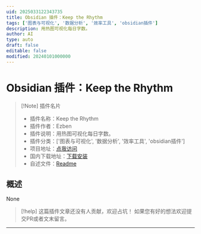 ```yaml
---
uid: 2025033122343735
title: Obsidian 插件：Keep the Rhythm
tags: ['图表与可视化', '数据分析', '效率工具', 'obsidian插件']
description: 用热图可视化每日字数。
author: AI
type: auto
draft: false
editable: false
modified: 20240101000000
---
```


# Obsidian 插件：Keep the Rhythm

> [!Note] 插件名片
> - 插件名称：Keep the Rhythm
> - 插件作者：Ezben
> - 插件说明：用热图可视化每日字数。
> - 插件分类：['图表与可视化', '数据分析', '效率工具', 'obsidian插件']
> - 项目地址：[点我访问](https://github.com/benjaminezequiel/keep-the-rhythm)
> - 国内下载地址：[下载安装](https://pkmer.cn/products/plugin/pluginMarket/?keep-the-rhythm)
> - 自述文件：[Readme](https://ghproxy.net/https://raw.githubusercontent.com/benjaminezequiel/keep-the-rhythm/master/README.md)



## 概述

None


> [!help] 
> 这篇插件文章还没有人贡献，欢迎占坑！
> 如果您有好的想法欢迎提交PR或者文末留言。
> 

---




